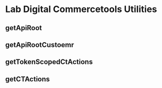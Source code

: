 # Lab Digital Commercetools Utilities

## getApiRoot

## getApiRootCustoemr

## getTokenScopedCtActions

## getCTActions
